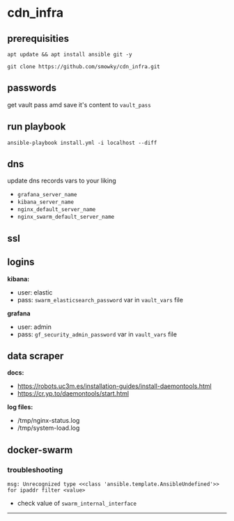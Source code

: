 # cdn_infra

## prerequisities
`apt update && apt install ansible git -y`

`git clone https://github.com/smowky/cdn_infra.git`


## passwords
get vault pass amd save it's content to  `vault_pass`


## run playbook
`ansible-playbook install.yml -i localhost --diff`



## dns
update dns records vars to your liking
- `grafana_server_name`
- `kibana_server_name`
- `nginx_default_server_name`
- `nginx_swarm_default_server_name`

## ssl


## logins
**kibana:**
  - user: elastic
  - pass: `swarm_elasticsearch_password` var in `vault_vars` file

**grafana**
  - user: admin
  - pass: `gf_security_admin_password` var in `vault_vars` file

## data scraper
**docs:**
  - https://robots.uc3m.es/installation-guides/install-daemontools.html
  - https://cr.yp.to/daemontools/start.html


**log files:**
  - /tmp/nginx-status.log
  - /tmp/system-load.log

## docker-swarm
### troubleshooting
  `msg: Unrecognized type <<class 'ansible.template.AnsibleUndefined'>> for ipaddr filter <value>`

 - check value of `swarm_internal_interface`

---

